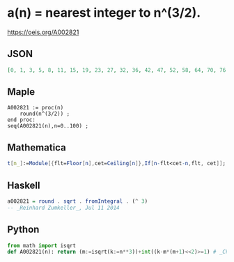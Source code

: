# a\(n\) \= nearest integer to n^\(3/2\)\.
https://oeis.org/A002821
## JSON
```JSON
[0, 1, 3, 5, 8, 11, 15, 19, 23, 27, 32, 36, 42, 47, 52, 58, 64, 70, 76, 83, 89, 96, 103, 110, 118, 125, 133, 140, 148, 156, 164, 173, 181, 190, 198, 207, 216, 225, 234, 244, 253, 263, 272, 282, 292, 302, 312, 322, 333, 343, 354, 364, 375, 386, 397]
```
## Maple
```Maple
A002821 := proc(n)
    round(n^(3/2)) ;
end proc:
seq(A002821(n),n=0..100) ;
```
## Mathematica
```Mathematica
t[n_]:=Module[{flt=Floor[n],cet=Ceiling[n]},If[n-flt<cet-n,flt, cet]]; t/@(Range[0,60]^((3/2))) (* _Harvey P. Dale_, May 12 2011 *)
```
## Haskell
```Haskell
a002821 = round . sqrt . fromIntegral . (^ 3)
-- _Reinhard Zumkeller_, Jul 11 2014
```
## Python
```Python
from math import isqrt
def A002821(n): return (m:=isqrt(k:=n**3))+int((k-m*(m+1)<<2)>=1) # _Chai Wah Wu_, Jul 30 2022
```
